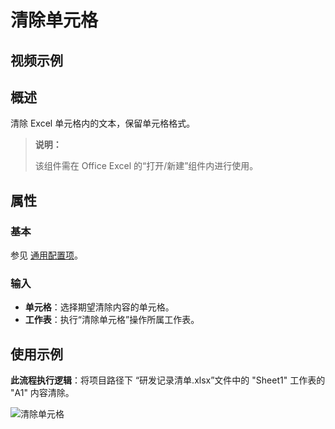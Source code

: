 # 清除单元格

## 视频示例

## 概述

清除 Excel 单元格内的文本，保留单元格格式。

> **说明：**
>
> 该组件需在 Office Excel 的“打开/新建”组件内进行使用。

## 属性

### 基本

参见 [通用配置项](../Appendix/CommonConfigurationItems.md)。

### 输入

- **单元格**：选择期望清除内容的单元格。
- **工作表**：执行“清除单元格”操作所属工作表。

## 使用示例

**此流程执行逻辑**：将项目路径下 “研发记录清单.xlsx”文件中的 "Sheet1" 工作表的 "A1" 内容清除。

![清除单元格](https://docimages.blob.core.chinacloudapi.cn/images/Activities/clearcell20220408.png)
